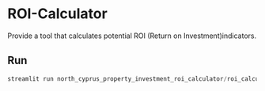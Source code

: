 # ROI-Calculator
Provide a tool that calculates potential ROI (Return on Investment)indicators.

## Run

```powershell
streamlit run north_cyprus_property_investment_roi_calculator/roi_calculator.py
```


